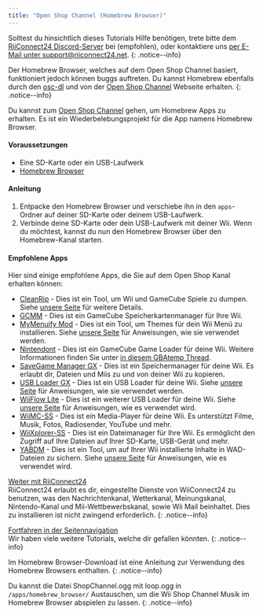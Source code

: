 ```yaml
---
title: "Open Shop Channel (Homebrew Browser)"
---
```


Solltest du hinsichtlich dieses Tutorials Hilfe benötigen, trete bitte dem [RiiConnect24 Discord-Server](https://discord.gg/osc) bei (empfohlen), oder kontaktiere uns [per E-Mail unter support@riiconnect24.net](mailto:support@riiconnect24.net).
{: .notice--info}

Der Homebrew Browser, welches auf dem Open Shop Channel basiert, funktioniert jedoch können buggs auftreten. Du kannst Homebrew ebenfalls durch den [osc-dl](https://github.com/dhtdht020/osc-dl/releases/latest) und von der [Open Shop Channel](https://oscwii.org/) Webseite erhalten.
{: .notice--info}

Du kannst zum [Open Shop Channel](https://oscwii.org/) gehen, um Homebrew Apps zu erhalten. Es ist ein Wiederbelebungsprojekt für die App namens Homebrew Browser.

#### Voraussetzungen
* Eine SD-Karte oder ein USB-Laufwerk
* [Homebrew Browser](/assets/files/homebrew_browser_v0.3.9e.zip)

#### Anleitung

1. Entpacke den Homebrew Browser und verschiebe ihn in den `apps`-Ordner auf deiner SD-Karte oder deinem USB-Laufwerk.
2. Verbinde deine SD-Karte oder dein USB-Laufwerk mit deiner Wii. Wenn du möchtest, kannst du nun den Homebrew Browser über den Homebrew-Kanal starten.

#### Empfohlene Apps

Hier sind einige empfohlene Apps, die Sie auf dem Open Shop Kanal erhalten können:

- [CleanRip](https://oscwii.org/library/app/CleanRip) - Dies ist ein Tool, um Wii und GameCube Spiele zu dumpen. Siehe [unsere Seite](dump-games) für weitere Details.
- [GCMM](https://oscwii.org/library/app/gcmm) - Dies ist ein GameCube Speicherkartenmanager für Ihre Wii.
- [MyMenuify Mod](https://oscwii.org/library/app/mymenuifymod) - Dies ist ein Tool, um Themes für dein Wii Menü zu installieren. Siehe [unsere Seite](themes) für Anweisungen, wie sie verwendet werden.
- [Nintendont](https://oscwii.org/library/app/nintendont) - Dies ist ein GameCube Game Loader für deine Wii. Weitere Informationen finden Sie unter [in diesem GBAtemp Thread](https://gbatemp.net/threads/nintendont.349258/).
- [SaveGame Manager GX](https://oscwii.org/library/app/savegame_manager_gx) - Dies ist ein Speichermanager für deine Wii. Es erlaubt dir, Dateien und Miis zu und von deiner Wii zu kopieren.
- [USB Loader GX](https://oscwii.org/library/app/usbloader_gx) - Dies ist ein USB Loader für deine Wii. Siehe [unsere Seite](usbloadergx) für Anweisungen, wie sie verwendet werden.
- [WiiFlow Lite](https://oscwii.org/library/app/wiiflow) - Dies ist ein weiterer USB Loader für deine Wii. Siehe [unsere Seite](wiiflow) für Anweisungen, wie es verwendet wird.
- [WiiMC-SS](https://oscwii.org/library/app/wiimc-ss) - Dies ist ein Media-Player für deine Wii. Es unterstützt Filme, Musik, Fotos, Radiosender, YouTube und mehr.
- [WiiXplorer-SS](https://oscwii.org/library/app/wiixplorer-ss) - Dies ist ein Dateimanager für Ihre Wii. Es ermöglicht den Zugriff auf Ihre Dateien auf Ihrer SD-Karte, USB-Gerät und mehr.
- [YABDM](https://oscwii.org/library/app/Yet-Another-BlueDump-Mod) - Dies ist ein Tool, um auf Ihrer Wii installierte Inhalte in WAD-Dateien zu sichern. Siehe [unsere Seite](dump-wads) für Anweisungen, wie es verwendet wird.

[Weiter mit RiiConnect24](riiconnect24)<br> RiiConnect24 erlaubt es dir, eingestellte Dienste von WiiConnect24 zu benutzen, was den Nachrichtenkanal, Wetterkanal, Meinungskanal, Nintendo-Kanal und Mii-Wettbewerbskanal, sowie Wii Mail beinhaltet. Dies zu installieren ist nicht zwingend erforderlich.
{: .notice--info}

[Fortfahren in der Seitennavigation](site-navigation)<br> Wir haben viele weitere Tutorials, welche dir gefallen könnten.
{: .notice--info}

Im Homebrew Browser-Download ist eine Anleitung zur Verwendung des Homebrew Browsers enthalten.
{: .notice--info}

Du kannst die Datei ShopChannel.ogg mit loop.ogg in `/apps/homebrew_browser/` Austauschen, um die Wii Shop Channel Musik im Homebrew Browser abspielen zu lassen.
{: .notice--info}
